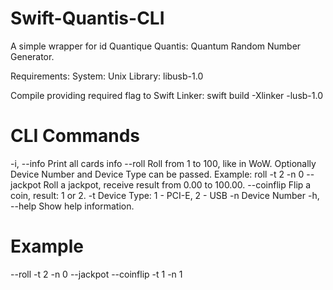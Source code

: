 # Swift-Quantis-CLI

A simple wrapper for id Quantique Quantis: Quantum Random Number Generator.

Requirements: 
System: Unix
Library: libusb-1.0

Compile providing required flag to Swift Linker:
swift build -Xlinker -lusb-1.0

# CLI Commands
  -i, --info              Print all cards info
  --roll                  Roll from 1 to 100, like in WoW.
                          Optionally Device Number and Device Type can be passed.
                          Example: roll -t 2 -n 0
  --jackpot               Roll a jackpot, receive result from 0.00 to 100.00.
  --coinflip              Flip a coin, result: 1 or 2.
  -t <t>                  Device Type: 1 - PCI-E, 2  - USB
  -n <n>                  Device Number
  -h, --help              Show help information.

# Example
--roll -t 2 -n 0
--jackpot
--coinflip -t 1 -n 1
